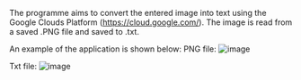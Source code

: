 The programme aims to convert the entered image into text using the Google Clouds Platform (https://cloud.google.com/). The image is read from a saved .PNG file and saved to .txt.

An example of the application is shown below:
PNG file:
![image](https://github.com/user-attachments/assets/cd9b82c0-ab91-485c-8004-b54b6008a640)

Txt file:
![image](https://github.com/user-attachments/assets/60ba3818-511b-4e82-8b7e-b518f8482a47)

